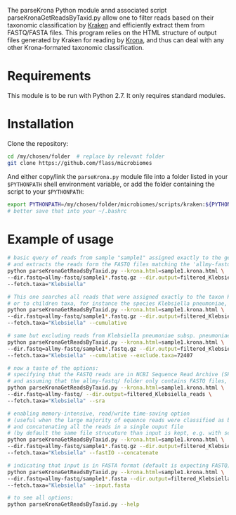 The parseKrona Python module annd associated script parseKronaGetReadsByTaxid.py allow one to filter reads based on their taxonomic classification by [Kraken](https://github.com/DerrickWood/kraken) and efficiently extract them from FASTQ/FASTA files. This program relies on the HTML structure of output files generated by Kraken for reading by [Krona](https://github.com/marbl/Krona/wiki), and thus can deal with any other Krona-formated taxonomic classification.  

# Requirements

This module is to be run with Python 2.7. It only requires standard modules.

# Installation  

Clone the repository:  
```sh
cd /my/chosen/folder  # replace by relevant folder
git clone https://github.com/flass/microbiomes
```

And either copy/link the `parseKrona.py` module file into a folder listed in your `$PYTHONPATH` shell environment variable, or add the folder containing the script to your `$PYTHONPATH`:  
```sh
export PYTHONPATH=/my/chosen/folder/microbiomes/scripts/kraken:${PYTHONPATH}
# better save that into your ~/.bashrc 
```

# Example of usage  

```sh
# basic query of reads from sample "sample1" assigned exactly to the genus Klebsiella,
# and extracts the reads form the FASTQ files matching the 'allmy-fastq/sample1*' pattern (using glob matching).
python parseKronaGetReadsByTaxid.py --krona.html=sample1.krona.html \
--dir.fastq=allmy-fastq/sample1*.fastq.gz --dir.output=filtered_Klebsiella_reads \
--fetch.taxa="Klebsiella"

# This one searches all reads that were assigned exactly to the taxon Klebsiella,
# or to children taxa, for instance the species Klebsiella pneumoniae,
python parseKronaGetReadsByTaxid.py --krona.html=sample1.krona.html \
--dir.fastq=allmy-fastq/sample1*.fastq.gz --dir.output=filtered_Klebsiella_reads \
--fetch.taxa="Klebsiella" --cumulative

# same but excluding reads from Klebsiella pneumoniae subsp. pneumoniae (NCBI taxon ID: 72407).
python parseKronaGetReadsByTaxid.py --krona.html=sample1.krona.html \
--dir.fastq=allmy-fastq/sample1*.fastq.gz --dir.output=filtered_Klebsiella_reads \
--fetch.taxa="Klebsiella" --cumulative --exclude.taxa=72407

# now a taste of the options:
# specifying that the FASTQ reads are in NCBI Sequence Read Archive (SRA) format
# and assuming that the allmy-fastq/ folder only contains FASTQ files, all of which will be searched.
python parseKronaGetReadsByTaxid.py --krona.html=sample1.krona.html \
--dir.fastq=allmy-fastq/ --dir.output=filtered_Klebsiella_reads \
--fetch.taxa="Klebsiella" --sra

# enabling memory-intensive, read/write time-saving option
# (useful when the large majority of equence reads were classified as belonging to the targeted taxon)
# and concatenating all the reads in a single ouput file
# (by default the same file strucuture than input is kept, e.g. with separate files for paired-end reads).
python parseKronaGetReadsByTaxid.py --krona.html=sample1.krona.html \
--dir.fastq=allmy-fastq/sample1*.fastq.gz --dir.output=filtered_Klebsiella_reads \
--fetch.taxa="Klebsiella" --fastIO --concatenate

# indicating that input is in FASTA format (default is expecting FASTQ)
python parseKronaGetReadsByTaxid.py --krona.html=sample1.krona.html \
--dir.fastq=allmy-fastq/sample1*.fasta --dir.output=filtered_Klebsiella_reads \
--fetch.taxa="Klebsiella" --input.fasta

# to see all options:
python parseKronaGetReadsByTaxid.py --help
```

